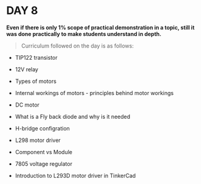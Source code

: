 # **DAY 8**



**Even if there is only 1% scope of practical demonstration in a topic, still it was done practically to make students understand in depth.**

>Curriculum followed on the day is as follows:
 

- TIP122 transistor

- 12V relay 

- Types of motors

- Internal workings of motors - principles behind motor workings

- DC motor 

- What is a Fly back diode and why is it needed

- H-bridge configration 

- L298 motor driver

- Component vs Module

- 7805 voltage regulator

- Introduction to L293D motor driver in TinkerCad
